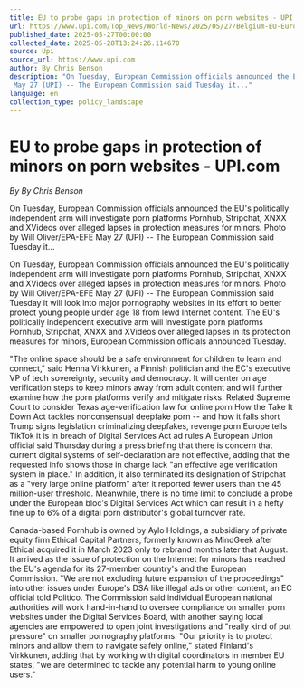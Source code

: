 ```yaml
---
title: EU to probe gaps in protection of minors on porn websites - UPI.com
url: https://www.upi.com/Top_News/World-News/2025/05/27/Belgium-EU-European-Commission-porn-minor-investigation/9841748360688/
published_date: 2025-05-27T00:00:00
collected_date: 2025-05-28T13:24:26.114670
source: Upi
source_url: https://www.upi.com
author: By Chris Benson
description: "On Tuesday, European Commission officials announced the EU's politically independent arm will investigate porn platforms Pornhub, Stripchat, XNXX and XVideos over alleged lapses in protection measures for minors. Photo by Will Oliver/EPA-EFE 
 May 27 (UPI) -- The European Commission said Tuesday it..."
language: en
collection_type: policy_landscape
---
```


# EU to probe gaps in protection of minors on porn websites - UPI.com

*By By Chris Benson*

On Tuesday, European Commission officials announced the EU's politically independent arm will investigate porn platforms Pornhub, Stripchat, XNXX and XVideos over alleged lapses in protection measures for minors. Photo by Will Oliver/EPA-EFE 
 May 27 (UPI) -- The European Commission said Tuesday it...

On Tuesday, European Commission officials announced the EU's politically independent arm will investigate porn platforms Pornhub, Stripchat, XNXX and XVideos over alleged lapses in protection measures for minors. Photo by Will Oliver/EPA-EFE 
 May 27 (UPI) -- The European Commission said Tuesday it will look into major pornography websites in its effort to better protect young people under age 18 from lewd Internet content. 
 The EU's politically independent executive arm will investigate porn platforms Pornhub, Stripchat, XNXX and XVideos over alleged lapses in its protection measures for minors, European Commission officials announced Tuesday.
 
 "The online space should be a safe environment for children to learn and connect," said Henna Virkkunen, a Finnish politician and the EC's executive VP of tech sovereignty, security and democracy. 
 It will center on age verification steps to keep minors away from adult content and will further examine how the porn platforms verify and mitigate risks.
 Related 
 Supreme Court to consider Texas age-verification law for online porn 
 How the Take It Down Act tackles nonconsensual deepfake porn -- and how it falls short 
 Trump signs legislation criminalizing deepfakes, revenge porn 
 Europe tells TikTok it is in breach of Digital Services Act ad rules 
 A European Union official said Thursday during a press briefing that there is concern that current digital systems of self-declaration are not effective, adding that the requested info shows those in charge lack "an effective age verification system in place." 
 In addition, it also terminated its designation of Stripchat as a "very large online platform" after it reported fewer users than the 45 million-user threshold. 
 Meanwhile, there is no time limit to conclude a probe under the European bloc's Digital Services Act which can result in a hefty fine up to 6% of a digital porn distributor's global turnover rate.
 
 Canada-based Pornhub is owned by Aylo Holdings, a subsidiary of private equity firm Ethical Capital Partners, formerly known as MindGeek after Ethical acquired it in March 2023 only to rebrand months later that August. 
 It arrived as the issue of protection on the Internet for minors has reached the EU's agenda for its 27-member country's and the European Commission. 
 "We are not excluding future expansion of the proceedings" into other issues under Europe's DSA like illegal ads or other content, an EC official told Politico. 
 The Commission said individual European national authorities will work hand-in-hand to oversee compliance on smaller porn websites under the Digital Services Board, with another saying local agencies are empowered to open joint investigations and "really kind of put pressure" on smaller pornography platforms. 
 "Our priority is to protect minors and allow them to navigate safely online," stated Finland's Virkkunen, adding that by working with digital coordinators in member EU states, "we are determined to tackle any potential harm to young online users."